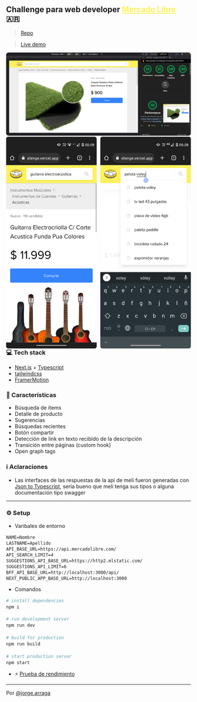 ## Challenge para web developer <a style="color:#fff159" href="https://www.mercadolibre.com.ar/">Mercado Libre</a> 🇦🇷

> [Repo](https://github.com/jarraga/meli-challenge)

> [Live demo](https://jarraga-meli-challenge.vercel.app)

![Picture 1](/docs/pic00.png)
<img style="float: left;width:49%;margin-right:1%" src="./docs/pic01.png">
<img style="float: right;width:49%;margin-left:1%" src="./docs/pic02.png">

---
### 💻 Tech stack

- [Next.js](https://nextjs.org/docs) + [Typescript](https://www.typescriptlang.org/docs/handbook/2/basic-types.html)
- [tailwindcss](https://tailwindcss.com/docs/installation)
- [FramerMotion](https://www.framer.com/docs/animation)

### 🧩 Características

- Búsqueda de ítems
- Detalle de producto
- Sugerencias
- Búsquedas recientes
- Botón compartir
- Detección de link en texto recibido de la descripción
- Transición entre páginas (custom hook)
- Open graph tags

### ℹ️ Aclaraciones

- Las interfaces de las respuestas de la api de meli fueron generadas con [Json to Typescript](https://transform.tools/json-to-typescript), sería bueno que meli tenga sus tipos o alguna documentación tipo swagger

---

### ⚙️ Setup

- Varibales de entorno

```properties
NAME=Nombre
LASTNAME=Apellido
API_BASE_URL=https://api.mercadolibre.com/
API_SEARCH_LIMIT=4
SUGGESTIONS_API_BASE_URL=https://http2.mlstatic.com/
SUGGESTIONS_API_LIMIT=6
BFF_API_BASE_URL=http://localhost:3000/api/
NEXT_PUBLIC_APP_BASE_URL=http://localhost:3000
```
- Comandos

```bash
# install dependencies
npm i

# run development server
npm run dev

# build for production
npm run build

# start production server
npm start
```

- ⚡️ [Prueba de rendimiento](https://pagespeed.web.dev/report?url=https%3A%2F%2Fjarraga-meli-challenge.vercel.app%2F)

---

Por [@jorge.arraga](https://www.instagram.com/jorge.arraga/)